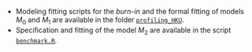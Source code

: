 - Modeling fitting scripts for the *burn-in* and the formal fitting of models $M_0$ and $M_1$ are available in the folder [`profiling_HKU`](model_fitting/profiling_HKU/). 
- Specification and fitting of the model $M_2$ are available in the script [`benchmark.R`](model_fitting/benchmark.R).